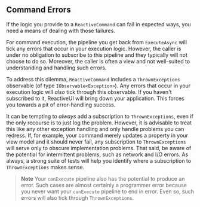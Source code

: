 ## Command Errors

If the logic you provide to a `ReactiveCommand` can fail in expected ways, you need a means of dealing with those failures.

For command execution, the pipeline you get back from `ExecuteAsync` will tick any errors that occur in your execution logic. However, the caller is under no obligation to subscribe to this pipeline and they typically will not choose to do so. Moreover, the caller is often a view and not well-suited to understanding and handling such errors.

To address this dilemma, `ReactiveCommand` includes a `ThrownExceptions` observable (of type `IObservable<Exception>`). Any errors that occur in your execution logic will *also* tick through this observable. If you haven't subscribed to it, ReactiveUI will bring down your application. This forces you towards a pit of error-handling success.

It can be tempting to *always* add a subscription to `ThrownExceptions`, even if the only recourse is to just log the problem. However, it is advisable to treat this like any other exception handling and only handle problems you can redress. If, for example, your command merely updates a property in your view model and it should never fail, any subscription to `ThrownExceptions` will serve only to obscure implementation problems. That said, be aware of the potential for intermittent problems, such as network and I/O errors. As always, a strong suite of tests will help you identify where a subscription to `ThrownExceptions` makes sense.

> **Note** Your `canExecute` pipeline also has the potential to produce an error. Such cases are almost certainly a programmer error because you never want your `canExecute` pipeline to end in error. Even so, such errors will also tick through `ThrownExceptions`.
